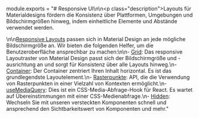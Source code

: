 module.exports = "# Responsive UI\n\n<p class=\"description\">Layouts für Materialdesigns fördern die Konsistenz über Plattformen, Umgebungen und Bildschirmgrößen hinweg, indem einheitliche Elemente und Abstände verwendet werden.</p>\n\n[Responsive Layouts](https://material.io/design/layout/responsive-layout-grid.html) passen sich in Material Design an jede mögliche Bildschirmgröße an. Wir bieten die folgenden Helfer, um die Benutzeroberfläche ansprechbar zu machen:\n\n- [Grid](/components/grid/): Das responsive Layoutraster von Material Design passt sich der Bildschirmgröße und -ausrichtung an und sorgt für Konsistenz über alle Layouts hinweg.\n- [Container](/components/container/): Der Container zentriert Ihren Inhalt horizontal. Es ist das grundlegendste Layoutelement.\n- [ Rasterpunkte](/customization/breakpoints/): API, die die Verwendung von Rasterpunkten in einer Vielzahl von Kontexten ermöglicht.\n- [useMediaQuery](/components/use-media-query/): Dies ist ein CSS-Media-Abfrage-Hook für React. Es wartet auf Übereinstimmungen mit einer CSS-Medienabfrage.\n- [Hidden](/components/hidden/): Wechseln Sie mit unseren versteckten Komponenten schnell und ansprechend den Sichtbarkeitswert von Komponenten und mehr."